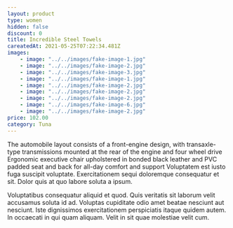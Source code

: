 ```yaml
---
layout: product
type: women
hidden: false
discount: 0
title: Incredible Steel Towels
careatedAt: 2021-05-25T07:22:34.481Z
images:
    - image: "../../images/fake-image-1.jpg"
    - image: "../../images/fake-image-2.jpg"
    - image: "../../images/fake-image-3.jpg"
    - image: "../../images/fake-image-1.jpg"
    - image: "../../images/fake-image-2.jpg"
    - image: "../../images/fake-image-2.jpg"
    - image: "../../images/fake-image-2.jpg"
    - image: "../../images/fake-image-6.jpg"
    - image: "../../images/fake-image-2.jpg"
price: 102.00
category: Tuna
---
```

The automobile layout consists of a front-engine design, with transaxle-type transmissions mounted at the rear of the engine and four wheel drive
Ergonomic executive chair upholstered in bonded black leather and PVC padded seat and back for all-day comfort and support
Voluptatem est iusto fuga suscipit voluptate. Exercitationem sequi doloremque consequatur et sit. Dolor quis at quo labore soluta a ipsum.
 Voluptatibus consequatur aliquid et quod. Quis veritatis sit laborum velit accusamus soluta id ad. Voluptas cupiditate odio amet beatae nesciunt aut nesciunt. Iste dignissimos exercitationem perspiciatis itaque quidem autem. In occaecati in qui quam aliquam. Velit in sit quae molestiae velit cum.
